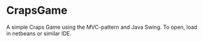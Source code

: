 # CrapsGame
A simple Craps Game using the MVC-pattern and Java Swing.
To open, load in netbeans or similar IDE.
